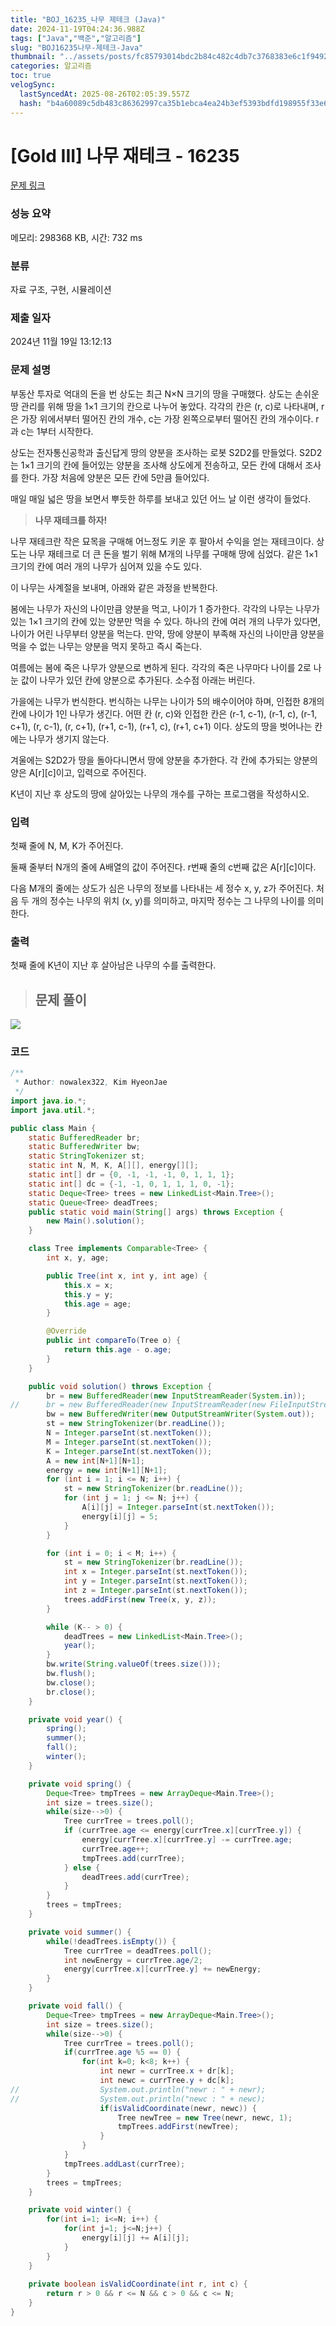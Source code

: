 ```yaml
---
title: "BOJ_16235_나무 제테크 (Java)"
date: 2024-11-19T04:24:36.988Z
tags: ["Java","백준","알고리즘"]
slug: "BOJ16235나무-제테크-Java"
thumbnail: "../assets/posts/fc85793014bdc2b84c482c4db7c3768383e6c1f94928d32245b93369f4e3629c.png"
categories: 알고리즘
toc: true
velogSync:
  lastSyncedAt: 2025-08-26T02:05:39.557Z
  hash: "b4a60089c5db483c86362997ca35b1ebca4ea24b3ef5393bdfd198955f33e6d6"
---
```


# [Gold III] 나무 재테크 - 16235 

[문제 링크](https://www.acmicpc.net/problem/16235) 

### 성능 요약

메모리: 298368 KB, 시간: 732 ms

### 분류

자료 구조, 구현, 시뮬레이션

### 제출 일자

2024년 11월 19일 13:12:13

### 문제 설명

<p>부동산 투자로 억대의 돈을 번 상도는 최근 N×N 크기의 땅을 구매했다. 상도는 손쉬운 땅 관리를 위해 땅을 1×1 크기의 칸으로 나누어 놓았다. 각각의 칸은 (r, c)로 나타내며, r은 가장 위에서부터 떨어진 칸의 개수, c는 가장 왼쪽으로부터 떨어진 칸의 개수이다. r과 c는 1부터 시작한다.</p>

<p>상도는 전자통신공학과 출신답게 땅의 양분을 조사하는 로봇 S2D2를 만들었다. S2D2는 1×1 크기의 칸에 들어있는 양분을 조사해 상도에게 전송하고, 모든 칸에 대해서 조사를 한다. 가장 처음에 양분은 모든 칸에 5만큼 들어있다.</p>

<p>매일 매일 넓은 땅을 보면서 뿌듯한 하루를 보내고 있던 어느 날 이런 생각이 들었다.</p>

<blockquote>
<p><strong>나무 재테크를 하자!</strong></p>
</blockquote>

<p>나무 재테크란 작은 묘목을 구매해 어느정도 키운 후 팔아서 수익을 얻는 재테크이다. 상도는 나무 재테크로 더 큰 돈을 벌기 위해 M개의 나무를 구매해 땅에 심었다. 같은 1×1 크기의 칸에 여러 개의 나무가 심어져 있을 수도 있다.</p>

<p>이 나무는 사계절을 보내며, 아래와 같은 과정을 반복한다.</p>

<p>봄에는 나무가 자신의 나이만큼 양분을 먹고, 나이가 1 증가한다. 각각의 나무는 나무가 있는 1×1 크기의 칸에 있는 양분만 먹을 수 있다. 하나의 칸에 여러 개의 나무가 있다면, 나이가 어린 나무부터 양분을 먹는다. 만약, 땅에 양분이 부족해 자신의 나이만큼 양분을 먹을 수 없는 나무는 양분을 먹지 못하고 즉시 죽는다.</p>

<p>여름에는 봄에 죽은 나무가 양분으로 변하게 된다. 각각의 죽은 나무마다 나이를 2로 나눈 값이 나무가 있던 칸에 양분으로 추가된다. 소수점 아래는 버린다.</p>

<p>가을에는 나무가 번식한다. 번식하는 나무는 나이가 5의 배수이어야 하며, 인접한 8개의 칸에 나이가 1인 나무가 생긴다. 어떤 칸 (r, c)와 인접한 칸은 (r-1, c-1), (r-1, c), (r-1, c+1), (r, c-1), (r, c+1), (r+1, c-1), (r+1, c), (r+1, c+1) 이다. 상도의 땅을 벗어나는 칸에는 나무가 생기지 않는다.</p>

<p>겨울에는 S2D2가 땅을 돌아다니면서 땅에 양분을 추가한다. 각 칸에 추가되는 양분의 양은 A[r][c]이고, 입력으로 주어진다.</p>

<p>K년이 지난 후 상도의 땅에 살아있는 나무의 개수를 구하는 프로그램을 작성하시오.</p>

### 입력 

 <p>첫째 줄에 N, M, K가 주어진다.</p>

<p>둘째 줄부터 N개의 줄에 A배열의 값이 주어진다. r번째 줄의 c번째 값은 A[r][c]이다.</p>

<p>다음 M개의 줄에는 상도가 심은 나무의 정보를 나타내는 세 정수 x, y, z가 주어진다. 처음 두 개의 정수는 나무의 위치 (x, y)를 의미하고, 마지막 정수는 그 나무의 나이를 의미한다.</p>

### 출력 

 <p>첫째 줄에 K년이 지난 후 살아남은 나무의 수를 출력한다.</p>

>## 문제 풀이

![](/assets/posts/fc85793014bdc2b84c482c4db7c3768383e6c1f94928d32245b93369f4e3629c.png)

### 코드
```java
/**
 * Author: nowalex322, Kim HyeonJae
 */
import java.io.*;
import java.util.*;

public class Main {
	static BufferedReader br;
	static BufferedWriter bw;
	static StringTokenizer st;
	static int N, M, K, A[][], energy[][];
	static int[] dr = {0, -1, -1, -1, 0, 1, 1, 1};
	static int[] dc = {-1, -1, 0, 1, 1, 1, 0, -1};
	static Deque<Tree> trees = new LinkedList<Main.Tree>();
	static Queue<Tree> deadTrees;
	public static void main(String[] args) throws Exception {
		new Main().solution();
	}

	class Tree implements Comparable<Tree> {
		int x, y, age;

		public Tree(int x, int y, int age) {
			this.x = x;
			this.y = y;
			this.age = age;
		}

		@Override
		public int compareTo(Tree o) {
			return this.age - o.age;
		}
	}

	public void solution() throws Exception {
		br = new BufferedReader(new InputStreamReader(System.in));
//		br = new BufferedReader(new InputStreamReader(new FileInputStream("input.txt")));
		bw = new BufferedWriter(new OutputStreamWriter(System.out));
		st = new StringTokenizer(br.readLine());
		N = Integer.parseInt(st.nextToken());
		M = Integer.parseInt(st.nextToken());
		K = Integer.parseInt(st.nextToken());
		A = new int[N+1][N+1];
		energy = new int[N+1][N+1];
		for (int i = 1; i <= N; i++) {
			st = new StringTokenizer(br.readLine());
			for (int j = 1; j <= N; j++) {
				A[i][j] = Integer.parseInt(st.nextToken());
				energy[i][j] = 5;
			}
		}

		for (int i = 0; i < M; i++) {
			st = new StringTokenizer(br.readLine());
			int x = Integer.parseInt(st.nextToken());
			int y = Integer.parseInt(st.nextToken());
			int z = Integer.parseInt(st.nextToken());
			trees.addFirst(new Tree(x, y, z));
		}

		while (K-- > 0) {
			deadTrees = new LinkedList<Main.Tree>();
			year();
		}
		bw.write(String.valueOf(trees.size()));
		bw.flush();
		bw.close();
		br.close();
	}

	private void year() {
		spring();
		summer();
		fall();
		winter();
	}

	private void spring() {
		Deque<Tree> tmpTrees = new ArrayDeque<Main.Tree>();
		int size = trees.size();
		while(size-->0) {
			Tree currTree = trees.poll();
			if (currTree.age <= energy[currTree.x][currTree.y]) {
				energy[currTree.x][currTree.y] -= currTree.age;
				currTree.age++;
				tmpTrees.add(currTree);
			} else {
				deadTrees.add(currTree);
			}
		}
		trees = tmpTrees;
	}

	private void summer() {
		while(!deadTrees.isEmpty()) {
			Tree currTree = deadTrees.poll();
			int newEnergy = currTree.age/2;
			energy[currTree.x][currTree.y] += newEnergy;
		}
	}

	private void fall() {
		Deque<Tree> tmpTrees = new ArrayDeque<Main.Tree>();
		int size = trees.size();
		while(size-->0) {
			Tree currTree = trees.poll();
			if(currTree.age %5 == 0) {
				for(int k=0; k<8; k++) {
					int newr = currTree.x + dr[k];
					int newc = currTree.y + dc[k];
//					System.out.println("newr : " + newr);
//					System.out.println("newc : " + newc);
					if(isValidCoordinate(newr, newc)) {
						Tree newTree = new Tree(newr, newc, 1);
						tmpTrees.addFirst(newTree);
					}
				}
			}
			tmpTrees.addLast(currTree);
		}
		trees = tmpTrees;
	}

	private void winter() {
		for(int i=1; i<=N; i++) {
			for(int j=1; j<=N;j++) {
				energy[i][j] += A[i][j];
			}
		}
	}
	
	private boolean isValidCoordinate(int r, int c) {
		return r > 0 && r <= N && c > 0 && c <= N;
	}
}
```
